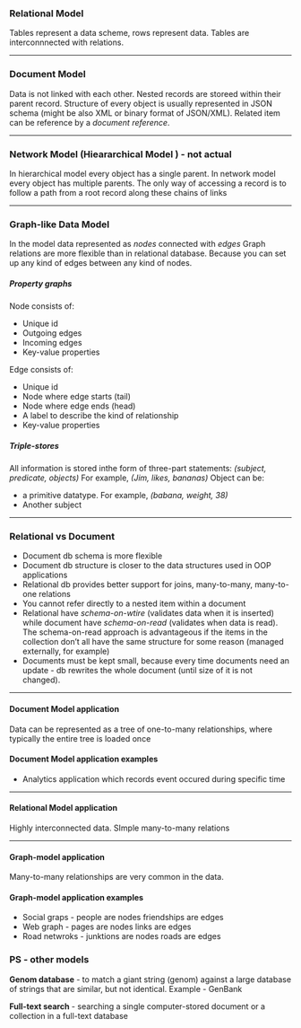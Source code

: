 ### Relational Model
Tables represent a data scheme, rows represent data.
Tables are interconnnected with relations.

---

### Document Model
Data is not linked with each other. Nested records are storeed within their parent record. Structure of every object is usually represented in JSON schema (might be also XML or binary format of JSON/XML). Related item can be reference by a *document reference*.

---

### Network Model (Hieararchical Model ) - not actual
In hierarchical model every object has a single parent. In network model every object has multiple parents. The only way of accessing a record is to follow a path from a root record along these chains of links

---

### Graph-like Data Model
In the model data represented as *nodes* connected with *edges*
Graph relations are more flexible than in relational database. Because you can set up any kind of edges between any kind of nodes.

##### Property graphs
Node consists of:
- Unique id
- Outgoing edges
- Incoming edges
- Key-value properties

Edge consists of:
- Unique id
- Node where edge starts (tail)
- Node where edge ends (head)
- A label to describe the kind of relationship
- Key-value properties

##### Triple-stores
All information is stored inthe form of three-part statements: 
*(subject, predicate, objects)*
For example, 
*(Jim, likes, bananas)*
Object can be:
- a primitive datatype. For example, *(babana, weight, 38)*
- Another subject


---

### Relational vs Document
- Document db schema is more flexible
- Document db structure is closer to the data structures used in OOP applications
- Relational db provides better support for joins, many-to-many, many-to-one relations
- You cannot refer directly to a nested item within a document
- Relational have *schema-on-wtire* (validates data when it is inserted) while document have *schema-on-read* (validates when data is read). The schema-on-read approach is advantageous if the items in the collection don’t all have the same structure for some reason (managed externally, for example)
- Documents must be kept small, because every time documents need an update - db rewrites the whole document (until size of it is not changed). 

---

#### Document Model application
Data can be represented as a tree of one-to-many relationships, where typically the entire tree is loaded once

#### Document Model application examples
- Analytics application which records event occured during specific time

---

#### Relational Model application
Highly interconnected data. SImple many-to-many relations

---

#### Graph-model application
Many-to-many relationships are very common in the data.

#### Graph-model application examples
- Social graps - people are nodes friendships are edges
- Web graph - pages are nodes links are edges
- Road netwroks - junktions are nodes roads are edges


### PS - other models

 **Genom database** - to match a giant string (genom) against a large database of strings that are similar, but not identical. Example - GenBank
 
 **Full-text search** - searching a single computer-stored document or a collection in a full-text database
 